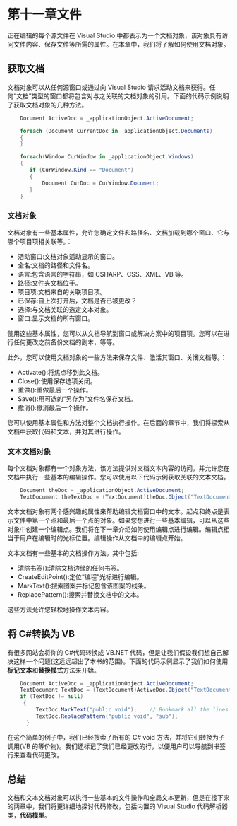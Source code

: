 # 第十一章文件

正在编辑的每个源文件在 Visual Studio 中都表示为一个文档对象，该对象具有访问文件内容、保存文件等所需的属性。在本章中，我们将了解如何使用文档对象。

## 获取文档

文档对象可以从任何源窗口或通过向 Visual Studio 请求活动文档来获得。任何“文档”类型的窗口都将包含对与之关联的文档对象的引用。下面的代码示例说明了获取文档对象的几种方法。

```cs
    Document ActiveDoc = _applicationObject.ActiveDocument;

    foreach (Document CurrentDoc in _applicationObject.Documents)
    {
    }

    foreach(Window CurWindow in _applicationObject.Windows)
    {
       if (CurWindow.Kind == "Document")
       {
           Document CurDoc = CurWindow.Document;
       }
    }

```

### 文档对象

文档对象有一些基本属性，允许您确定文件和路径名、文档加载到哪个窗口、它与哪个项目项相关联等。：

*   活动窗口:文档对象活动显示的窗口。
*   全名:文档的路径和文件名。
*   语言:包含语言的字符串，如 CSHARP、CSS、XML、VB 等。
*   路径:文件夹文档位于。
*   项目项:文档来自的关联项目项。
*   已保存:自上次打开后，文档是否已被更改？
*   选择:与文档关联的选定文本对象。
*   窗口:显示文档的所有窗口。

使用这些基本属性，您可以从文档导航到窗口或解决方案中的项目项。您可以在进行任何更改之前备份文档的副本，等等。

此外，您可以使用文档对象的一些方法来保存文件、激活其窗口、关闭文档等。：

*   Activate():将焦点移到此文档。
*   Close():使用保存选项关闭。
*   重做():重做最后一个操作。
*   Save():用可选的“另存为”文件名保存文档。
*   撤消():撤消最后一个操作。

您可以使用基本属性和方法对整个文档执行操作。在后面的章节中，我们将探索从文档中获取代码和文本，并对其进行操作。

### 文本文档对象

每个文档对象都有一个对象方法，该方法提供对文档文本内容的访问，并允许您在文档中执行一些基本的编辑操作。您可以使用以下代码示例获取关联的文本文档。

```cs
    Document theDoc = _applicationObject.ActiveDocument;
    TextDocument theTextDoc = (TextDocument)theDoc.Object("TextDocument");

```

文本文档对象有两个感兴趣的属性来帮助编辑文档窗口中的文本。起点和终点是表示文件中第一个点和最后一个点的对象。如果您想进行一些基本编辑，可以从这些对象中创建一个编辑点。我们将在下一章介绍如何使用编辑点进行编辑。编辑点相当于用户在编辑时的光标位置。编辑操作从文档中的编辑点开始。

文本文档有一些基本的文档操作方法。其中包括:

*   清除书签():清除文档边缘的任何书签。
*   CreateEditPoint():定位“编程”光标进行编辑。
*   MarkText():搜索图案并标记包含该图案的线条。
*   ReplacePattern():搜索并替换文档中的文本。

这些方法允许您轻松地操作文本内容。

## 将 C#转换为 VB

有很多网站会将你的 C#代码转换成 VB.NET 代码，但是让我们假设我们想自己解决这样一个问题(这远远超出了本书的范围)。下面的代码示例显示了我们如何使用**标记文本**和**替换模式**方法来开始。

```cs
    Document ActiveDoc = _applicationObject.ActiveDocument;
    TextDocument TextDoc = (TextDocument)ActiveDoc.Object("TextDocument");
    if (TextDoc != null)
     {
         TextDoc.MarkText("public void");    // Bookmark all the lines we are going to tweak.
         TextDoc.ReplacePattern("public void", "sub");
      }

```

在这个简单的例子中，我们已经搜索了所有的 C# void 方法，并将它们转换为子调用(VB 的等价物)。我们还标记了我们已经更改的行，以便用户可以导航到书签行来查看代码更改。

## 总结

文档和文本文档对象可以执行一些基本的文件操作和全局文本更新，但是在接下来的两章中，我们将更详细地探讨代码修改，包括内置的 Visual Studio 代码解析器类，**代码模型**。